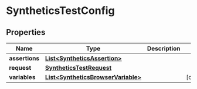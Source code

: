 

# SyntheticsTestConfig

## Properties

Name | Type | Description | Notes
------------ | ------------- | ------------- | -------------
**assertions** | [**List&lt;SyntheticsAssertion&gt;**](SyntheticsAssertion.md) |  | 
**request** | [**SyntheticsTestRequest**](SyntheticsTestRequest.md) |  | 
**variables** | [**List&lt;SyntheticsBrowserVariable&gt;**](SyntheticsBrowserVariable.md) |  |  [optional]



